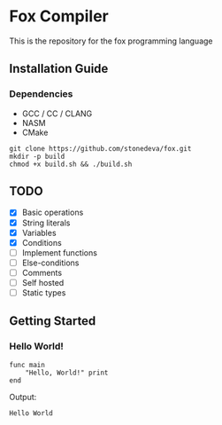 # Fox Compiler
This is the repository for the fox programming language

## Installation Guide
### Dependencies
- GCC / CC / CLANG
- NASM
- CMake

```console
git clone https://github.com/stonedeva/fox.git
mkdir -p build
chmod +x build.sh && ./build.sh
```

## TODO
- [x] Basic operations
- [x] String literals
- [x] Variables
- [x] Conditions
- [ ] Implement functions
- [ ] Else-conditions
- [ ] Comments
- [ ] Self hosted
- [ ] Static types

## Getting Started
### Hello World!
```code
func main
    "Hello, World!" print
end
```
Output:
```code
Hello World
```

